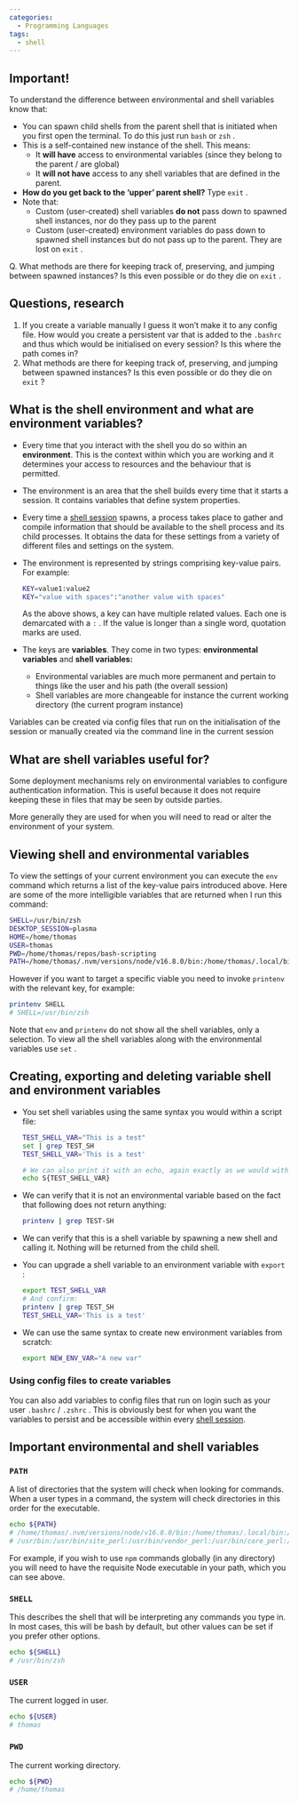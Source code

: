 ```yaml
---
categories:
  - Programming Languages
tags:
  - shell
---
```


## Important!

To understand the difference between environmental and shell variables know
that:

- You can spawn child shells from the parent shell that is initiated when you
  first open the terminal. To do this just run `bash` or `zsh` .
- This is a self-contained new instance of the shell. This means:
  - It **will have** access to environmental variables (since they belong to the
    parent / are global)
  - It **will not have** access to any shell variables that are defined in the
    parent.
- **How do you get back to the ‘upper’ parent shell?** Type `exit` .
- Note that:
  - Custom (user-created) shell variables **do not** pass down to spawned shell
    instances, nor do they pass up to the parent
  - Custom (user-created) environment variables do pass down to spawned shell
    instances but do not pass up to the parent. They are lost on `exit` .

Q. What methods are there for keeping track of, preserving, and jumping between
spawned instances? Is this even possible or do they die on `exit` .

## Questions, research

1. If you create a variable manually I guess it won’t make it to any config
   file. How would you create a persistent var that is added to the `.bashrc`
   and thus which would be initialised on every session? Is this where the path
   comes in?
1. What methods are there for keeping track of, preserving, and jumping between
   spawned instances? Is this even possible or do they die on `exit` ?

## What is the shell environment and what are environment variables?

- Every time that you interact with the shell you do so within an
  **environment**. This is the context within which you are working and it
  determines your access to resources and the behaviour that is permitted.

- The environment is an area that the shell builds every time that it starts a
  session. It contains variables that define system properties.

- Every time a
  [shell session](https://www.notion.so/Shell-sessions-e6dd743dec1d4fe3b1ee672c8f9731f6)
  spawns, a process takes place to gather and compile information that should be
  available to the shell process and its child processes. It obtains the data
  for these settings from a variety of different files and settings on the
  system.

- The environment is represented by strings comprising key-value pairs. For
  example:

  ```bash
  KEY=value1:value2
  KEY="value with spaces":"another value with spaces"
  ```

  As the above shows, a key can have multiple related values. Each one is
  demarcated with a `:` . If the value is longer than a single word, quotation
  marks are used.

- The keys are **variables**. They come in two types: **environmental
  variables** and **shell variables:**

  - Environmental variables are much more permanent and pertain to things like
    the user and his path (the overall session)
  - Shell variables are more changeable for instance the current working
    directory (the current program instance)

Variables can be created via config files that run on the initialisation of the
session or manually created via the command line in the current session

## What are shell variables useful for?

Some deployment mechanisms rely on environmental variables to configure
authentication information. This is useful because it does not require keeping
these in files that may be seen by outside parties.

More generally they are used for when you will need to read or alter the
environment of your system.

## Viewing shell and environmental variables

To view the settings of your current environment you can execute the `env`
command which returns a list of the key-value pairs introduced above. Here are
some of the more intelligible variables that are returned when I run this
command:

```bash
SHELL=/usr/bin/zsh
DESKTOP_SESSION=plasma
HOME=/home/thomas
USER=thomas
PWD=/home/thomas/repos/bash-scripting
PATH=/home/thomas/.nvm/versions/node/v16.8.0/bin:/home/thomas/.local/bin:/usr/local/sbin:/usr/local/bin:/usr/bin:/usr/bin/site_perl:/usr/bin/vendor_perl:/usr/bin/core_perl:/var/lib/snapd/snap/bin
```

However if you want to target a specific viable you need to invoke `printenv`
with the relevant key, for example:

```bash
printenv SHELL
# SHELL=/usr/bin/zsh
```

Note that `env` and `printenv` do not show all the shell variables, only a
selection. To view all the shell variables along with the environmental
variables use `set` .

## Creating, exporting and deleting variable shell and environment variables

- You set shell variables using the same syntax you would within a script file:

  ```bash
  TEST_SHELL_VAR="This is a test"
  set | grep TEST_SH
  TEST_SHELL_VAR='This is a test'

  # We can also print it with an echo, again exactly as we would with a shell script
  echo S{TEST_SHELL_VAR}
  ```

- We can verify that it is not an environmental variable based on the fact that
  following does not return anything:

  ```bash
  printenv | grep TEST-SH
  ```

- We can verify that this is a shell variable by spawning a new shell and
  calling it. Nothing will be returned from the child shell.

- You can upgrade a shell variable to an environment variable with `export` :

  ```bash
  export TEST_SHELL_VAR
  # And confirm:
  printenv | grep TEST_SH
  TEST_SHELL_VAR='This is a test'
  ```

- We can use the same syntax to create new environment variables from scratch:

  ```bash
  export NEW_ENV_VAR="A new var"
  ```

### Using config files to create variables

You can also add variables to config files that run on login such as your user
`.bashrc` / `.zshrc` . This is obviously best for when you want the variables to
persist and be accessible within every
[shell session](https://www.notion.so/Shell-sessions-e6dd743dec1d4fe3b1ee672c8f9731f6).

## Important environmental and shell variables

### `PATH`

A list of directories that the system will check when looking for commands. When
a user types in a command, the system will check directories in this order for
the executable.

```bash
echo ${PATH}
# /home/thomas/.nvm/versions/node/v16.8.0/bin:/home/thomas/.local/bin:/usr/local/sbin:/usr/local/bin:
# /usr/bin:/usr/bin/site_perl:/usr/bin/vendor_perl:/usr/bin/core_perl:/var/lib/snapd/snap/bin
```

For example, if you wish to use `npm` commands globally (in any directory) you
will need to have the requisite Node executable in your path, which you can see
above.

### `SHELL`

This describes the shell that will be interpreting any commands you type in. In
most cases, this will be bash by default, but other values can be set if you
prefer other options.

```bash
echo ${SHELL}
# /usr/bin/zsh
```

### `USER`

The current logged in user.

```bash
echo ${USER}
# thomas
```

### `PWD`

The current working directory.

```bash
echo ${PWD}
# /home/thomas
```
